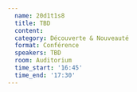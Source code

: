 ```yaml
---
  name: 20d1t1s8
  title: TBD
  content:
  category: Découverte & Nouveauté
  format: Conférence
  speakers: TBD
  room: Auditorium
  time_start: '16:45'
  time_end: '17:30'
---
```

